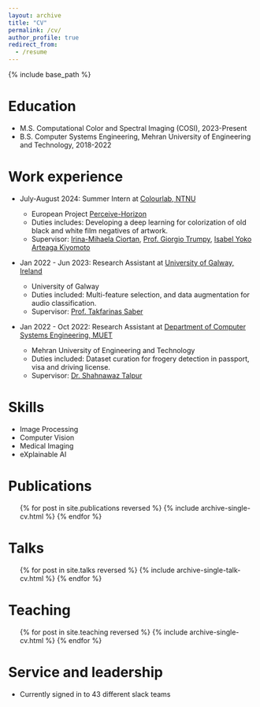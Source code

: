 ```yaml
---
layout: archive
title: "CV"
permalink: /cv/
author_profile: true
redirect_from:
  - /resume
---
```


{% include base_path %}

Education
======
* M.S. Computational Color and Spectral Imaging (COSI), 2023-Present
* B.S. Computer Systems Engineering, Mehran University of Engineering and Technology, 2018-2022

Work experience
======
* July-August 2024: Summer Intern at [Colourlab, NTNU](https://www.ntnu.edu/colourlab)
  * European Project [Perceive-Horizon](https://perceive-horizon.eu/)
  * Duties includes: Developing a deep learning for colorization of old black and white film negatives of artwork.
  * Supervisor: [Irina-Mihaela Ciortan](https://www.ntnu.edu/employees/irina-mihaela.ciortan), [Prof. Giorgio Trumpy](https://www.ntnu.edu/employees/giorgio.trumpy), [Isabel Yoko Arteaga Kiyomoto](https://www.ntnu.edu/employees/yoko.arteaga)

* Jan 2022 - Jun 2023: Research Assistant at [University of Galway, Ireland](https://www.universityofgalway.ie/)
  * University of Galway
  * Duties included: Multi-feature selection, and data augmentation for audio classification.
  * Supervisor: [Prof. Takfarinas Saber](https://www.universityofgalway.ie/our-research/people/computer-science/takfarinassaber/)

* Jan 2022 - Oct 2022: Research Assistant at [Department of Computer Systems Engineering, MUET](https://cs.muet.edu.pk/)
  * Mehran University of Engineering and Technology
  * Duties included: Dataset curation for frogery detection in passport, visa and driving license.
  * Supervisor: [Dr. Shahnawaz Talpur](https://cs.muet.edu.pk/faculty.php)
  
Skills
======
* Image Processing
* Computer Vision
* Medical Imaging
* eXplainable AI

Publications
======
  <ul>{% for post in site.publications reversed %}
    {% include archive-single-cv.html %}
  {% endfor %}</ul>
  
Talks
======
  <ul>{% for post in site.talks reversed %}
    {% include archive-single-talk-cv.html  %}
  {% endfor %}</ul>
  
Teaching
======
  <ul>{% for post in site.teaching reversed %}
    {% include archive-single-cv.html %}
  {% endfor %}</ul>
  
Service and leadership
======
* Currently signed in to 43 different slack teams
